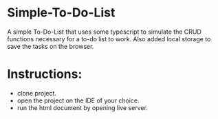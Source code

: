 # Simple-To-Do-List
A simple To-Do-List that uses some typescript to simulate the CRUD functions necessary for a to-do list to work. Also added local storage to save the tasks on the browser.

# Instructions:
- clone project.
- open the project on the IDE of your choice.
- run the html document by opening live server.
